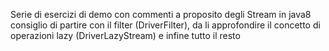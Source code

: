Serie di esercizi di demo con commenti a proposito degli Stream in java8
consiglio di partire con il filter (DriverFilter), da li approfondire il concetto di operazioni lazy (DriverLazyStream) e infine tutto il resto
